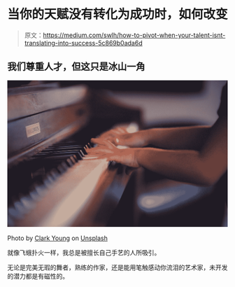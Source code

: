 # 当你的天赋没有转化为成功时，如何改变

> 原文：<https://medium.com/swlh/how-to-pivot-when-your-talent-isnt-translating-into-success-5c869b0ada6d>

## 我们尊重人才，但这只是冰山一角

![](img/c23cfe25ef3a18406377b524c718de66.png)

Photo by [Clark Young](https://unsplash.com/@cbyoung?utm_source=medium&utm_medium=referral) on [Unsplash](https://unsplash.com?utm_source=medium&utm_medium=referral)

就像飞蛾扑火一样，我总是被擅长自己手艺的人所吸引。

无论是完美无瑕的舞者，熟练的作家，还是能用笔触感动你流泪的艺术家，未开发的潜力都是有磁性的。